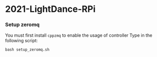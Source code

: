 # 2021-LightDance-RPi

### Setup zeromq

You must first install `cppzmq` to enable the usage of controller
Type in the following script:

```shell
bash setup_zeromq.sh
```
